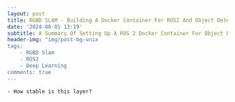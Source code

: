 ```yaml
---
layout: post
title: RGBD SLAM - Building A Docker Container For ROS2 And Object Detection Deep Neural Nets
date: '2024-08-01 13:19'
subtitle: A Summary Of Setting Up A ROS 2 Docker Container For Object Detection Training And Inferencing
header-img: "img/post-bg-unix
tags:
    - RGBD Slam
    - ROS2
    - Deep Learning
comments: true
---
```




    - How stable is this layer?